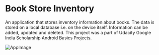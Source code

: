 # Book Store Inventory
An application that stores inventory information about books. The data is stored on a local database i.e. on the device itself. Information can be added, updated and deleted. This project was a part of Udacity Google India Scholarship Android Basics Projects.

![AppImage](app_images/p1.png)
